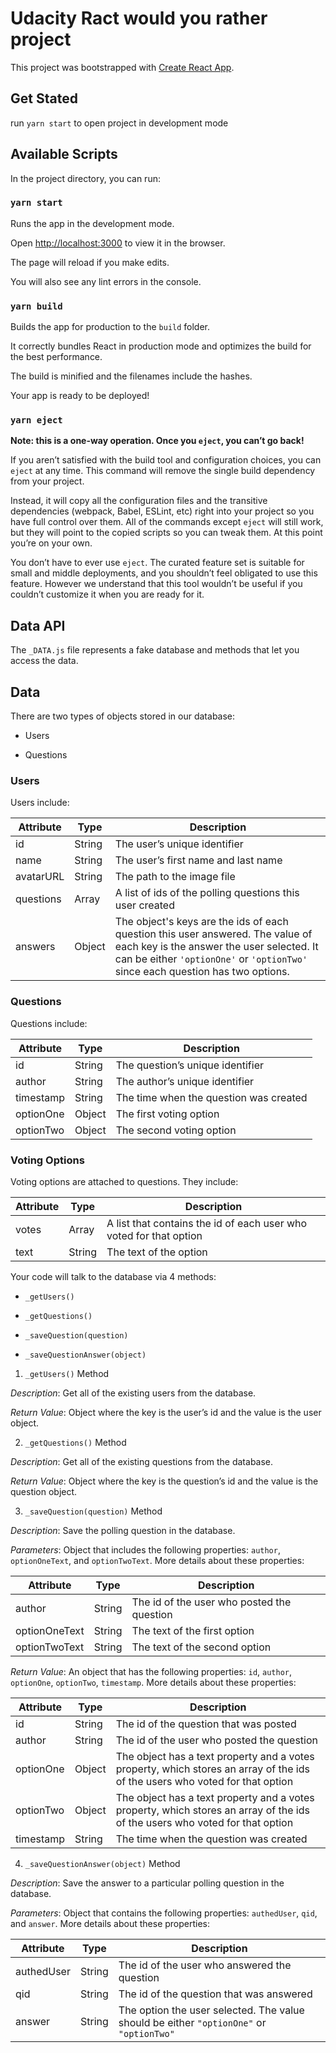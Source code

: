 # Udacity Ract would you rather project

  

This project was bootstrapped with [Create React App](https://github.com/facebook/create-react-app).

  ## Get Stated

run `yarn start` to open project in development mode

## Available Scripts

  

In the project directory, you can run:

  

### `yarn start`

  

Runs the app in the development mode.

Open [http://localhost:3000](http://localhost:3000) to view it in the browser.

  

The page will reload if you make edits.

You will also see any lint errors in the console.

 

### `yarn build`

  

Builds the app for production to the `build` folder.

It correctly bundles React in production mode and optimizes the build for the best performance.

  

The build is minified and the filenames include the hashes.

Your app is ready to be deployed!


  

### `yarn eject`

  

**Note: this is a one-way operation. Once you `eject`, you can’t go back!**

  

If you aren’t satisfied with the build tool and configuration choices, you can `eject` at any time. This command will remove the single build dependency from your project.

  

Instead, it will copy all the configuration files and the transitive dependencies (webpack, Babel, ESLint, etc) right into your project so you have full control over them. All of the commands except `eject` will still work, but they will point to the copied scripts so you can tweak them. At this point you’re on your own.

  

You don’t have to ever use `eject`. The curated feature set is suitable for small and middle deployments, and you shouldn’t feel obligated to use this feature. However we understand that this tool wouldn’t be useful if you couldn’t customize it when you are ready for it.

  ## Data API
  The `_DATA.js` file represents a fake database and methods that let you access the data.
 

  

## Data

  

There are two types of objects stored in our database:

  

* Users

* Questions

  

### Users

  

Users include:

  

| Attribute | Type | Description |
|-----------------|------------------|------------------- |
| id | String | The user’s unique identifier |
| name | String | The user’s first name and last name |
| avatarURL | String | The path to the image file |
| questions | Array | A list of ids of the polling questions this user created|
| answers | Object | The object's keys are the ids of each question this user answered. The value of each key is the answer the user selected. It can be either `'optionOne'` or `'optionTwo'` since each question has two options.

  

### Questions

  

Questions include:

  

| Attribute | Type | Description |
|-----------------|------------------|-------------------|
| id | String | The question’s unique identifier |
| author | String | The author’s unique identifier |
| timestamp | String | The time when the question was created|
| optionOne | Object | The first voting option|
| optionTwo | Object | The second voting option|

  

### Voting Options

  

Voting options are attached to questions. They include:

  

| Attribute | Type | Description |
|-----------------|------------------|-------------------|
| votes | Array | A list that contains the id of each user who voted for that option|
| text | String | The text of the option |


Your code will talk to the database via 4 methods:

  

* `_getUsers()`

* `_getQuestions()`

* `_saveQuestion(question)`

* `_saveQuestionAnswer(object)`

  

1) `_getUsers()` Method

  

*Description*: Get all of the existing users from the database.

*Return Value*: Object where the key is the user’s id and the value is the user object.

  

2) `_getQuestions()` Method

  

*Description*: Get all of the existing questions from the database.

*Return Value*: Object where the key is the question’s id and the value is the question object.

  

3) `_saveQuestion(question)` Method

  

*Description*: Save the polling question in the database.

*Parameters*: Object that includes the following properties: `author`, `optionOneText`, and `optionTwoText`. More details about these properties:

  

| Attribute | Type | Description |
|-----------------|------------------|-------------------|
| author | String | The id of the user who posted the question|
| optionOneText| String | The text of the first option |
| optionTwoText | String | The text of the second option |

  

*Return Value*: An object that has the following properties: `id`, `author`, `optionOne`, `optionTwo`, `timestamp`. More details about these properties:

  

| Attribute | Type | Description |
|-----------------|------------------|-------------------|
| id | String | The id of the question that was posted|
| author | String | The id of the user who posted the question|
| optionOne | Object | The object has a text property and a votes property, which stores an array of the ids of the users who voted for that option|
| optionTwo | Object | The object has a text property and a votes property, which stores an array of the ids of the users who voted for that option|
|timestamp|String | The time when the question was created|

  

4) `_saveQuestionAnswer(object)` Method

  

*Description*: Save the answer to a particular polling question in the database.

*Parameters*: Object that contains the following properties: `authedUser`, `qid`, and `answer`. More details about these properties:

  

| Attribute | Type | Description |
|-----------------|------------------|-------------------|
| authedUser | String | The id of the user who answered the question|
| qid | String | The id of the question that was answered|
| answer | String | The option the user selected. The value should be either `"optionOne"` or `"optionTwo"`|

